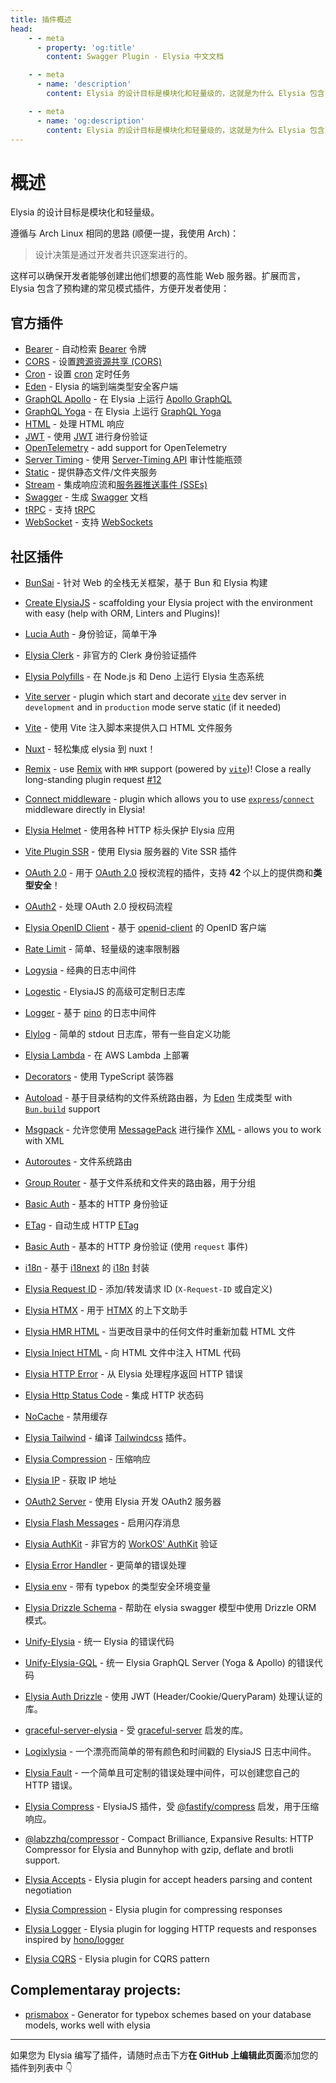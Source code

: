 ```yaml
---
title: 插件概述
head:
    - - meta
      - property: 'og:title'
        content: Swagger Plugin - Elysia 中文文档

    - - meta
      - name: 'description'
        content: Elysia 的设计目标是模块化和轻量级的，这就是为什么 Elysia 包含了预构建的插件，涉及常见的模式，方便开发者使用。Elysia 通过社区插件进行进一步的定制。

    - - meta
      - name: 'og:description'
        content: Elysia 的设计目标是模块化和轻量级的，这就是为什么 Elysia 包含了预构建的插件，涉及常见的模式，方便开发者使用。Elysia 通过社区插件进行进一步的定制。
---
```


# 概述

Elysia 的设计目标是模块化和轻量级。

遵循与 Arch Linux 相同的思路 (顺便一提，我使用 Arch)：

> 设计决策是通过开发者共识逐案进行的。

这样可以确保开发者能够创建出他们想要的高性能 Web 服务器。扩展而言，Elysia 包含了预构建的常见模式插件，方便开发者使用：

## 官方插件

-   [Bearer](/plugins/bearer) - 自动检索 [Bearer](https://swagger.io/docs/specification/authentication/bearer-authentication/) 令牌
-   [CORS](/plugins/cors) - 设置[跨源资源共享 (CORS)](https://developer.mozilla.org/en-US/docs/Web/HTTP/CORS)
-   [Cron](/plugins/cron) - 设置 [cron](https://en.wikipedia.org/wiki/Cron) 定时任务
-   [Eden](/eden/overview) - Elysia 的端到端类型安全客户端
-   [GraphQL Apollo](/plugins/graphql-apollo) - 在 Elysia 上运行 [Apollo GraphQL](https://www.apollographql.com/)
-   [GraphQL Yoga](/plugins/graphql-yoga) - 在 Elysia 上运行 [GraphQL Yoga](https://github.com/dotansimha/graphql-yoga)
-   [HTML](/plugins/html) - 处理 HTML 响应
-   [JWT](/plugins/jwt) - 使用 [JWT](https://jwt.io/) 进行身份验证
-   [OpenTelemetry](/plugins/opentelemetry) - add support for OpenTelemetry
-   [Server Timing](/plugins/server-timing) - 使用 [Server-Timing API](https://developer.mozilla.org/en-US/docs/Web/HTTP/Headers/Server-Timing) 审计性能瓶颈
-   [Static](/plugins/static) - 提供静态文件/文件夹服务
-   [Stream](/plugins/stream) - 集成响应流和[服务器推送事件 (SSEs)](https://developer.mozilla.org/en-US/docs/Web/API/Server-sent_events)
-   [Swagger](/plugins/swagger) - 生成 [Swagger](https://swagger.io/) 文档
-   [tRPC](/plugins/trpc) - 支持 [tRPC](https://trpc.io/)
-   [WebSocket](/patterns/websocket) - 支持 [WebSockets](https://developer.mozilla.org/en-US/docs/Web/API/WebSocket)

## 社区插件

-   [BunSai](https://github.com/levii-pires/bunsai2) - 针对 Web 的全栈无关框架，基于 Bun 和 Elysia 构建
-   [Create ElysiaJS](https://github.com/kravetsone/create-elysiajs) - scaffolding your Elysia project with the environment with easy (help with ORM, Linters and Plugins)!
-   [Lucia Auth](https://github.com/pilcrowOnPaper/lucia) - 身份验证，简单干净
-   [Elysia Clerk](https://github.com/wobsoriano/elysia-clerk) - 非官方的 Clerk 身份验证插件
-   [Elysia Polyfills](https://github.com/bogeychan/elysia-polyfills) - 在 Node.js 和 Deno 上运行 Elysia 生态系统
-   [Vite server](https://github.com/kravetsone/elysia-vite-server) - plugin which start and decorate [`vite`](https://vitejs.dev/) dev server in `development` and in `production` mode serve static (if it needed)
-   [Vite](https://github.com/timnghg/elysia-vite) - 使用 Vite 注入脚本来提供入口 HTML 文件服务
-   [Nuxt](https://github.com/trylovetom/elysiajs-nuxt) - 轻松集成 elysia 到 nuxt！
-   [Remix](https://github.com/kravetsone/elysia-remix) - use [Remix](https://remix.run/) with `HMR` support (powered by [`vite`](https://vitejs.dev/))! Close a really long-standing plugin request [#12](https://github.com/elysiajs/elysia/issues/12)
-   [Connect middleware](https://github.com/kravetsone/elysia-connect-middleware) - plugin which allows you to use [`express`](https://www.npmjs.com/package/express)/[`connect`](https://www.npmjs.com/package/connect) middleware directly in Elysia!
-   [Elysia Helmet](https://github.com/DevTobias/elysia-helmet) - 使用各种 HTTP 标头保护 Elysia 应用
-   [Vite Plugin SSR](https://github.com/timnghg/elysia-vite-plugin-ssr) - 使用 Elysia 服务器的 Vite SSR 插件
-   [OAuth 2.0](https://github.com/kravetsone/elysia-oauth2) - 用于 [OAuth 2.0](https://en.wikipedia.org/wiki/OAuth) 授权流程的插件，支持 **42** 个以上的提供商和**类型安全**！
-   [OAuth2](https://github.com/bogeychan/elysia-oauth2) - 处理 OAuth 2.0 授权码流程
-   [Elysia OpenID Client](https://github.com/macropygia/elysia-openid-client) - 基于 [openid-client](https://github.com/panva/node-openid-client) 的 OpenID 客户端
-   [Rate Limit](https://github.com/rayriffy/elysia-rate-limit) - 简单、轻量级的速率限制器
-   [Logysia](https://github.com/tristanisham/logysia) - 经典的日志中间件
-   [Logestic](https://github.com/cybercoder-naj/logestic) - ElysiaJS 的高级可定制日志库
-   [Logger](https://github.com/bogeychan/elysia-logger) - 基于 [pino](https://github.com/pinojs/pino) 的日志中间件
-   [Elylog](https://github.com/eajr/elylog) - 简单的 stdout 日志库，带有一些自定义功能
-   [Elysia Lambda](https://github.com/TotalTechGeek/elysia-lambda) - 在 AWS Lambda 上部署
-   [Decorators](https://github.com/gaurishhs/elysia-decorators) - 使用 TypeScript 装饰器
-   [Autoload](https://github.com/kravetsone/elysia-autoload) - 基于目录结构的文件系统路由器，为 [Eden](https://elysiajs.com/eden/overview.html) 生成类型 with [`Bun.build`](https://github.com/kravetsone/elysia-autoload?tab=readme-ov-file#bun-build-usage) support
-   [Msgpack](https://github.com/kravetsone/elysia-msgpack) - 允许您使用 [MessagePack](https://msgpack.org) 进行操作
    [XML](https://github.com/kravetsone/elysia-xml) - allows you to work with XML
-   [Autoroutes](https://github.com/wobsoriano/elysia-autoroutes) - 文件系统路由
-   [Group Router](https://github.com/itsyoboieltr/elysia-group-router) - 基于文件系统和文件夹的路由器，用于分组
-   [Basic Auth](https://github.com/itsyoboieltr/elysia-basic-auth) - 基本的 HTTP 身份验证
-   [ETag](https://github.com/bogeychan/elysia-etag) - 自动生成 HTTP [ETag](https://developer.mozilla.org/en-US/docs/Web/HTTP/Headers/ETag)
-   [Basic Auth](https://github.com/eelkevdbos/elysia-basic-auth) - 基本的 HTTP 身份验证 (使用 `request` 事件)
-   [i18n](https://github.com/eelkevdbos/elysia-i18next) - 基于 [i18next](https://www.i18next.com/) 的 [i18n](https://developer.mozilla.org/en-US/docs/Mozilla/Add-ons/WebExtensions/API/i18n) 封装
-   [Elysia Request ID](https://github.com/gtramontina/elysia-requestid) - 添加/转发请求 ID (`X-Request-ID` 或自定义)
-   [Elysia HTMX](https://github.com/gtramontina/elysia-htmx) - 用于 [HTMX](https://htmx.org/) 的上下文助手
-   [Elysia HMR HTML](https://github.com/gtrabanco/elysia-hmr-html) - 当更改目录中的任何文件时重新加载 HTML 文件
-   [Elysia Inject HTML](https://github.com/gtrabanco/elysia-inject-html) - 向 HTML 文件中注入 HTML 代码
-   [Elysia HTTP Error](https://github.com/yfrans/elysia-http-error) - 从 Elysia 处理程序返回 HTTP 错误
-   [Elysia Http Status Code](https://github.com/sylvain12/elysia-http-status-code) - 集成 HTTP 状态码
-   [NoCache](https://github.com/gaurishhs/elysia-nocache) - 禁用缓存
-   [Elysia Tailwind](https://github.com/gtramontina/elysia-tailwind) - 编译 [Tailwindcss](https://tailwindcss.com/) 插件。
-   [Elysia Compression](https://github.com/gusb3ll/elysia-compression) - 压缩响应
-   [Elysia IP](https://github.com/gaurishhs/elysia-ip) - 获取 IP 地址
-   [OAuth2 Server](https://github.com/myazarc/elysia-oauth2-server) - 使用 Elysia 开发 OAuth2 服务器
-   [Elysia Flash Messages](https://github.com/gtramontina/elysia-flash-messages) - 启用闪存消息
-   [Elysia AuthKit](https://github.com/gtramontina/elysia-authkit) - 非官方的 [WorkOS' AuthKit](https://www.authkit.com/) 验证
-   [Elysia Error Handler](https://github.com/gtramontina/elysia-error-handler) - 更简单的错误处理
-   [Elysia env](https://github.com/yolk-oss/elysia-env) - 带有 typebox 的类型安全环境变量
-   [Elysia Drizzle Schema](https://github.com/Edsol/elysia-drizzle-schema) - 帮助在 elysia swagger 模型中使用 Drizzle ORM 模式。
-   [Unify-Elysia](https://github.com/qlaffont/unify-elysia) - 统一 Elysia 的错误代码
-   [Unify-Elysia-GQL](https://github.com/qlaffont/unify-elysia-gql) - 统一 Elysia GraphQL Server (Yoga & Apollo) 的错误代码
-   [Elysia Auth Drizzle](https://github.com/qlaffont/elysia-auth-drizzle) - 使用 JWT (Header/Cookie/QueryParam) 处理认证的库。
-   [graceful-server-elysia](https://github.com/qlaffont/graceful-server-elysia) - 受 [graceful-server](https://github.com/gquittet/graceful-server) 启发的库。
-   [Logixlysia](https://github.com/PunGrumpy/logixlysia) - 一个漂亮而简单的带有颜色和时间戳的 ElysiaJS 日志中间件。
-   [Elysia Fault](https://github.com/vitorpldev/elysia-fault) - 一个简单且可定制的错误处理中间件，可以创建您自己的 HTTP 错误。
-   [Elysia Compress](https://github.com/vermaysha/elysia-compress) - ElysiaJS 插件，受 [@fastify/compress](https://github.com/fastify/fastify-compress) 启发，用于压缩响应。

-   [@labzzhq/compressor](https://github.com/labzzhq/compressor/) - Compact Brilliance, Expansive Results: HTTP Compressor for Elysia and Bunnyhop with gzip, deflate and brotli support.
-   [Elysia Accepts](https://github.com/morigs/elysia-accepts) - Elysia plugin for accept headers parsing and content negotiation
-   [Elysia Compression](https://github.com/chneau/elysia-compression) - Elysia plugin for compressing responses
-   [Elysia Logger](https://github.com/chneau/elysia-logger) - Elysia plugin for logging HTTP requests and responses inspired by [hono/logger](https://hono.dev/docs/middleware/builtin/logger)
-   [Elysia CQRS](https://github.com/jassix/elysia-cqrs) - Elysia plugin for CQRS pattern

## Complementaray projects:
-   [prismabox](https://github.com/m1212e/prismabox) - Generator for typebox schemes based on your database models, works well with elysia
---

如果您为 Elysia 编写了插件，请随时点击下方**在 GitHub 上编辑此页面**添加您的插件到列表中 👇
